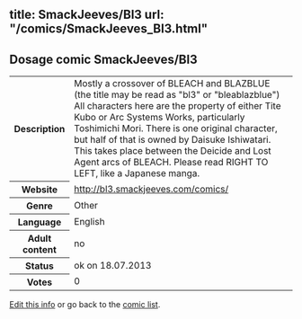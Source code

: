 title: SmackJeeves/Bl3
url: "/comics/SmackJeeves_Bl3.html"
---
Dosage comic SmackJeeves/Bl3
-----------------------------------------

<p id="msg"></p>
<script type="text/javascript">
if (window.location.search === '?edit_info_mail=sent_ok') {
  var elem = document.getElementById("msg");
  elem.innerHTML = 'Edited information sucessfully sent for review, which is usually done daily. Thanks!';
  elem.className = 'ok';
}
</script>
<table class="comicinfo">
<tr>
<th>Description</th><td>Mostly a crossover of BLEACH and BLAZBLUE (the title may be read as &quot;bl3&quot; or &quot;bleablazblue&quot;) All characters here are the property of either Tite Kubo or Arc Systems Works, particularly Toshimichi Mori. There is one original character, but half of that is owned by Daisuke Ishiwatari. This takes place between the Deicide and Lost Agent arcs of BLEACH. Please read RIGHT TO LEFT, like a Japanese manga.</td>
</tr>
<tr>
<th>Website</th><td><a href="http://bl3.smackjeeves.com/comics/">http://bl3.smackjeeves.com/comics/</a></td>
</tr>
<tr>
<th>Genre</th><td>Other</td>
</tr>
<tr>
<th>Language</th><td>English</td>
</tr>
<tr>
<th>Adult content</th><td>no</td>
</tr>
<tr>
<th>Status</th><td>ok on 18.07.2013</td>
</tr>
<tr>
<th>Votes</th><td>0</td>
</tr>
</table>

[Edit this info](SmackJeeves_Bl3_edit.html) or go back to the [comic list](../comic-index.html).
